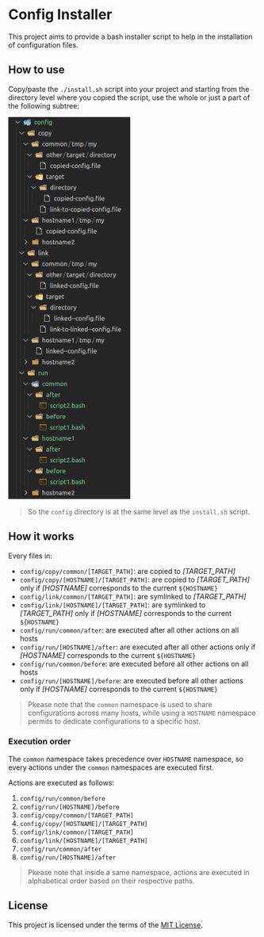 # Config Installer

This project aims to provide a bash installer script to help in the installation of configuration files.

## How to use

Copy/paste the `./install.sh` script into your project and starting from the directory level where you copied the script, use the whole or just a part of the following subtree:

![Configuration Directory Tree](/images/config-tree.png)

> So the `config` directory is at the same level as the `install.sh` script.

## How it works

Every files in:

* `config/copy/common/[TARGET_PATH]`: are copied to *[TARGET_PATH]*
* `config/copy/[HOSTNAME]/[TARGET_PATH]`: are copied to *[TARGET_PATH]* only if *[HOSTNAME]* corresponds to the current `${HOSTNAME}`
* `config/link/common/[TARGET_PATH]`: are symlinked to *[TARGET_PATH]*
* `config/link/[HOSTNAME]/[TARGET_PATH]`: are symlinked to *[TARGET_PATH]* only if *[HOSTNAME]* corresponds to the current `${HOSTNAME}`
* `config/run/common/after`: are executed after all other actions on all hosts
* `config/run/[HOSTNAME]/after`: are executed after all other actions only if *[HOSTNAME]* corresponds to the current `${HOSTNAME}`
* `config/run/common/before`: are executed before all other actions on all hosts
* `config/run/[HOSTNAME]/before`: are executed before all other actions only if *[HOSTNAME]* corresponds to the current `${HOSTNAME}`

> Pkease note that the `common` namespace is used to share configurations across many hosts, while using a `HOSTNAME` namespace permits to dedicate configurations to a specific host.

### Execution order

The `common` namespace takes precedence over `HOSTNAME` namespace, so every actions under the `common` namespaces are executed first.

Actions are executed as follows:

1. `config/run/common/before`
2. `config/run/[HOSTNAME]/before`
3. `config/copy/common/[TARGET_PATH]`
4. `config/copy/[HOSTNAME]/[TARGET_PATH]`
5. `config/link/common/[TARGET_PATH]`
6. `config/link/[HOSTNAME]/[TARGET_PATH]`
7. `config/run/common/after`
8. `config/run/[HOSTNAME]/after`

> Pkease note that inside a same namespace, actions are executed in alphabetical order based on their respective paths.

## License

This project is licensed under the terms of the [MIT License](/LICENSE).
